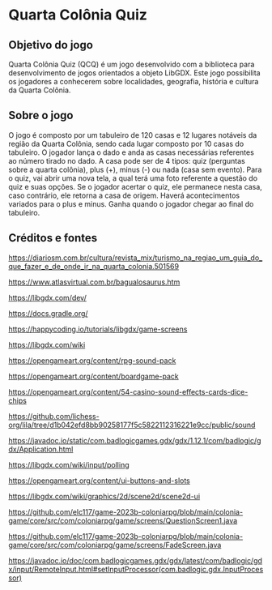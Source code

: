 # Quarta Colônia Quiz

## Objetivo do jogo

Quarta Colônia Quiz (QCQ) é um jogo desenvolvido com a biblioteca para desenvolvimento de jogos orientados a objeto LibGDX. Este jogo possibilita os jogadores a conhecerem sobre localidades, geografia, história e cultura da Quarta Colônia.

## Sobre o jogo

O jogo é composto por um tabuleiro de 120 casas e 12 lugares notáveis da região da Quarta Colônia, sendo cada lugar composto por 10 casas do tabuleiro. O jogador lança o dado e anda as casas necessárias referentes ao número tirado no dado.
A casa pode ser de 4 tipos: quiz (perguntas sobre a quarta colônia), plus (+), minus (-) ou nada (casa sem evento). Para o quiz, vai abrir uma nova tela, a qual terá uma foto referente a questão do quiz e suas opções. Se o jogador acertar o quiz, ele permanece nesta casa, caso contrário, ele retorna a casa de origem.
Haverá acontecimentos variados para o plus e minus.
Ganha quando o jogador chegar ao final do tabuleiro.

## Créditos e fontes

<https://diariosm.com.br/cultura/revista_mix/turismo_na_regiao_um_guia_do_que_fazer_e_de_onde_ir_na_quarta_colonia.501569>

<https://www.atlasvirtual.com.br/bagualosaurus.htm>

<https://libgdx.com/dev/>

<https://docs.gradle.org/>

<https://happycoding.io/tutorials/libgdx/game-screens>

<https://libgdx.com/wiki>

<https://opengameart.org/content/rpg-sound-pack>

<https://opengameart.org/content/boardgame-pack>

<https://opengameart.org/content/54-casino-sound-effects-cards-dice-chips>

<https://github.com/lichess-org/lila/tree/d1b042efd8bb90258177f5c5822112316221e9cc/public/sound>

https://javadoc.io/static/com.badlogicgames.gdx/gdx/1.12.1/com/badlogic/gdx/Application.html

https://libgdx.com/wiki/input/polling 

https://opengameart.org/content/ui-buttons-and-slots

https://libgdx.com/wiki/graphics/2d/scene2d/scene2d-ui

https://github.com/elc117/game-2023b-coloniarpg/blob/main/colonia-game/core/src/com/coloniarpg/game/screens/QuestionScreen1.java

https://github.com/elc117/game-2023b-coloniarpg/blob/main/colonia-game/core/src/com/coloniarpg/game/screens/FadeScreen.java

https://javadoc.io/doc/com.badlogicgames.gdx/gdx/latest/com/badlogic/gdx/input/RemoteInput.html#setInputProcessor(com.badlogic.gdx.InputProcessor)

